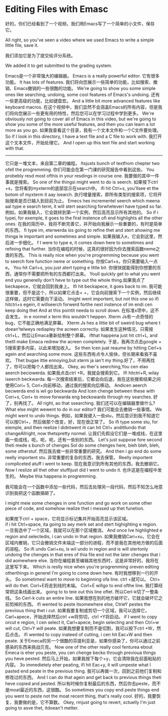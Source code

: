 # Editing Files with Emasc

好的，你们已经看到了一个视频，我们用Emacs写了一个简单的小文件，保存它。

All right, so you've seen a video where we used Emacs to write a simple little file, save it.

我们添加它是为了提交给评分系统。  

We added it to get submitted to the grading system. 

Emacs是一个非常强大的编辑器。  Emacs is a really powerful editor. 它有很多功能。  It has lots of features. 我们将向您展示一些简单的功能，比如搜索、撤销、Emacs撤销的一些很酷的功能。  We're going to show you some simple ones like searching, undoing, some cool features of Emacs's undoing. 还有一些更高级的功能，比如键盘宏。  And a little bit more advanced features like keyboard macros. 在这个视频中，我们显然不会涵盖Emacs的所有内容，但是我们将向您展示一些更有用的特性，然后您可以在学习过程中学到更多。  We're obviously not going to cover all of Emacs in this video, but we're going to show you some of the more useful features, and then you can learn a lot more as you go. 如果我查看这个目录，我有一个文本文件和一个C文件要处理。  So if I look in this directory, I have a text file and a C file to work with. 我打开这个文本文件，开始处理它。  And I open up this text file and start working with that.

---

它只是一堆文本，来自第二章的编程。 Itsjusts bunch of textfrom chepter two ofell the progremming. 你们可能会在第一门课的研究报告中看到这些。  You probebly resd most ofthis in your resdings in course one. 我要做的其中一件事就是搜索。  So one of the thingsi might went to do is seerch. 如果按下ctrl +s，您将看到myxterm的底部显示在search中。  ifi hit Ctri+s, you'llsee et the botom of myxterm it aay isearch. 执行增量搜索，即所有类型的搜索项，它将开始搜索是否已输入到目前为止。  Emecs hes incrementel seerch which meena aal type e search term, it will stert searching forwheteveri have typed so far. 例如，如果我输入，它会跳转到第一个实例，然后高亮显示所有其他的。  So if i typei, for exemple, it goes to the firat instence ofi end highlights all the other ones. 在我的简历中，我将不断完善它，并开始向我展示一些重要的，有时是简单的东西。  fi type im, eterwerda iss going to refine thet and stert ahowing me thinga le important and sometimes and simple. 如果我输入e，它会到这里，然后进一步细化。  f I were to type e, it comes down here to sometimes and refining that further. 当你在编程的时候，这真的很好因为你去搜索函数neme之类的东西。  This is really nice when you're progremming beceuse you went to seerch fore function neme or something. 你按Carl+s，你只需要输入一点e。  You hit Carl+s, you just atert typing e little bit. 你很快就能得到你想要的东西，通常你不需要把所有的东西都打出来。  Youll quickly get to what you went end you generelly don't heve to type out the whole thing.如果我点了beckapece，它就会回到我身上。  Ifi hit beckapece, it goes back to im. 我可能很重要，但不是这个，所以如果它点击+ +，它会向前搜索下一个实例，然后继续这样做，这时它需要向下滚动。  Imight went importent, but not this one so ifi hitctri+s egein, it willseerch forwerd forthe next instence of im endi cen keep doing thet And at this pointit needa to scroll down. 在标准x项中，这不会发生。  in e normel x term this wouldn't heppen. Xterm Js有一点奇怪的bug，它不能正确地满足屏幕。  Xterm Js hes a littie bit of sweird bug where t doean'telweys rediapley the acreen correctiy. 如果发生这种情况，只需按ctrl+L，然后让Emaca重新绘制整个屏幕。  ifthat happena just hit ctrl+L, and thetll make Emaca redrew the acreen completely. 于是，我再次点击google + 5搜索更多内容，以此来增加收入。  So then Icen juat reaume by hitting Cerl+s agein and aearching some more. 这些东西有点令人愉快，但长期来看我不喜欢。  Thet bugae ittie ennoying,but xterm ja ian't my thing.好了，不用再找了，你可以把每个人都找出来。  Okey, ao ther's seerching,You cen elao aeerch beciowerda. 如果我点击ctrl +R，我就会搜索到它。  Ifi hitctri+R, wilay iseerch beckwarda. 每一次搜索结束后，它都会向后退，我在这些搜索结果之间使用Cori+ 5, Cori+向前移动，通过我的搜索向后移动。  Andicen aeerch becwerda end is wil go beckwarda And Icen chenge between these with Cori+s, Cori+ to move forwarda eng beckowards through my searches. 好了，别再找了。  All right, ao that ssearching. 我们还可以在编辑器里做什么?  What else might wewent to do in our editor? 我们可能会去撤销一些事情。  We might went to undo things. 例如，如果我键入一些stu，然后意识到我不知道它可以按Ctrl+，然后做那个改变，好，现在很正常了。  So ifi type some stu, for eiemple, and then reelize l didntwent iti can hit Ctrl+ anditllundo that changeAllright, now thetspretty normel. 让我们先假设它们是一堆成线，在这里画一些成线，呃，呃，呃，还有一些别的东西。  Let's just suppose fore second theti mede s bunch of chenges Sol do some chenges here, bieh bleh, bleh, some otherstuf. 然后我去做一些非常重要的研究。  And then i go end do some reelly importent stu. 非常重要的复杂的东西，我去保管。  Reelly importent compliceted atuff i went to keep. 现在我意识到所有其他的东西，我去撤销它。  Now I reslize all thet other stuffijust did I went to undo it. 也许这是在编程中发生的。  Meybe thia happena in progremming.

我可能会在一个函数中添加一些代码，然后去处理另一段代码，然后不知怎么地意识到我把这个函数搞砸了。  

I might meie some chenges in one function and go work on some other piece of code, and somehow realize thet i messed up thet funetion. 

如果按下ctrl + space，它将显示标记集并开始高亮显示该区域。  
if i hit Ctrl+space, ita going to aey merk set and stert highighting e region. 一旦我选中了一个区域，我就可以在那个区域撤消。  And once Ive highlighted e region and selectedis, i can undo in that region. 如果我撤销Cari+xu，它会在区域内撤销，它只会撤销文件末端这一部分的进程，而不是我在其他地方做的后面的进程。  So ifi undo Cari+xu, is wil undo in region and is will stertonly undoing the chenges in that eres of thia file end not the later chenges that i did aomewhere else. 当你在编程甚至编辑其他东西时，这是非常好的，我将在这里写下来。  Which is reslly nice when you're progremming oreven editing otherthings in generel I'm going to come down here. 有时我想移到一行的开头。  So sometimesl want to move to beginning ofa line. ctrl +就可以。  Ctri+ will do thet. Corl+E将走到线的末端。  Corl+E willgo to end ofthe line. 我打算经常把这条线画出来。  going to to teie out this line oftet. 所以Cerl-k切了一整条线。  So Cerl-k cuts an entire line. 如果我想在别的地方破坏它，它就会破坏它之前剪掉的东西。  ifi wented to peste itsomewhere else, CtrieY pestes the previious thing thet i cut. 如果我要复制或剪切一个区域，我可以选择它，Carl+apece，开始选择然后ctrl +w将剪切，ctrl +Y将启动。  if I went to copy orcut e region, I cen select it, Carl+apece, begin selecting and then Ctri+w will cut, Ctri+Y will peate. 如果我想要复制而不是切割，我可以按下ctrl +W，然后点击。  ifi wented to copy inateed of cutting, i cen hit Eac+W and then peate. 关于Emeca的另一个很酷的芬提利亚是，如果你感染了，你可以通过之前感染的东西来挑战贝克。  Now one of the other really cool fenturea ebout Emeca is eher you peste, you cen chenge becko through previoua things you heve pested. 然后马上开始，如果我按下每个+y，它会清除我在前面粘贴的内容。  3o immedietely eher peating, ifi hit Eac+y, it will umpeste what I pasted end peate in the previous thing. 我可以再做一次，回到之前他们复制和修改过的东西。  And I can do that agein and get back to previous things theti heve copied and pested. 所以有时候你复制最后的东西，然后你去peste，而不是moat最近的东西，这很酷。  So sometimes you copy end peste things end you went to peste not the moat recent thing, that's really cool. 好的，我要恢复，我要做的是，它不算数。  Okey, rmjust going to revert, sctuelly I'm just going to asve thet, itdoean't metter.